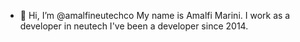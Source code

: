 - 👋 Hi, I’m @amalfineutechco
My name is Amalfi Marini. 
I work as a developer in neutech
I've been a developer since 2014.

<!---
amalfineutechco/amalfineutechco is a ✨ special ✨ repository because its `README.md` (this file) appears on your GitHub profile.
You can click the Preview link to take a look at your changes.
--->
